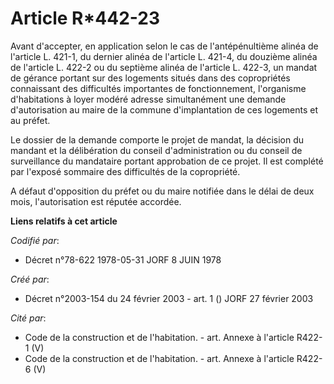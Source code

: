 # Article R*442-23

Avant d'accepter, en application selon le cas de l'antépénultième alinéa de l'article L. 421-1, du dernier alinéa de
l'article L. 421-4, du douzième alinéa de l'article L. 422-2 ou du septième alinéa de l'article L. 422-3, un mandat de
gérance portant sur des logements situés dans des copropriétés connaissant des difficultés importantes de fonctionnement,
l'organisme d'habitations à loyer modéré adresse simultanément une demande d'autorisation au maire de la commune
d'implantation de ces logements et au préfet.

Le dossier de la demande comporte le projet de mandat, la décision du mandant et la délibération du conseil d'administration
ou du conseil de surveillance du mandataire portant approbation de ce projet. Il est complété par l'exposé sommaire des
difficultés de la copropriété.

A défaut d'opposition du préfet ou du maire notifiée dans le délai de deux mois, l'autorisation est réputée accordée.

**Liens relatifs à cet article**

_Codifié par_:

  - Décret n°78-622 1978-05-31 JORF 8 JUIN 1978

_Créé par_:

  - Décret n°2003-154 du 24 février 2003 - art. 1 () JORF 27 février 2003

_Cité par_:

  - Code de la construction et de l'habitation. - art. Annexe à l'article R422-1 (V)
  - Code de la construction et de l'habitation. - art. Annexe à l'article R422-6 (V)
